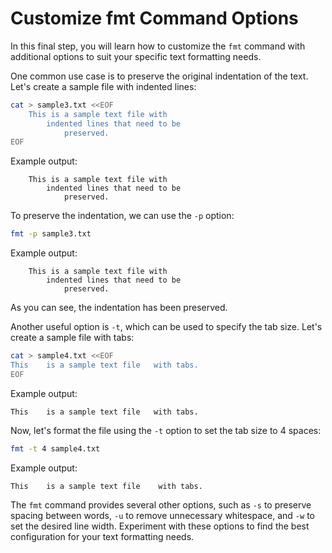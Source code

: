 # Customize fmt Command Options

In this final step, you will learn how to customize the `fmt` command with additional options to suit your specific text formatting needs.

One common use case is to preserve the original indentation of the text. Let's create a sample file with indented lines:

```bash
cat > sample3.txt <<EOF
    This is a sample text file with
        indented lines that need to be
            preserved.
EOF
```

Example output:

```
    This is a sample text file with
        indented lines that need to be
            preserved.
```

To preserve the indentation, we can use the `-p` option:

```bash
fmt -p sample3.txt
```

Example output:

```
    This is a sample text file with
        indented lines that need to be
            preserved.
```

As you can see, the indentation has been preserved.

Another useful option is `-t`, which can be used to specify the tab size. Let's create a sample file with tabs:

```bash
cat > sample4.txt <<EOF
This	is a sample text file	with tabs.
EOF
```

Example output:

```
This	is a sample text file	with tabs.
```

Now, let's format the file using the `-t` option to set the tab size to 4 spaces:

```bash
fmt -t 4 sample4.txt
```

Example output:

```
This    is a sample text file    with tabs.
```

The `fmt` command provides several other options, such as `-s` to preserve spacing between words, `-u` to remove unnecessary whitespace, and `-w` to set the desired line width. Experiment with these options to find the best configuration for your text formatting needs.
